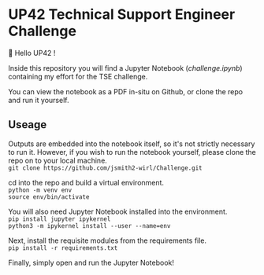 # UP42 Technical Support Engineer Challenge
 👋 Hello UP42 ! 

 Inside this repository you will find a Jupyter Notebook (_challenge.ipynb_) containing my effort for the TSE challenge. 

You can view the notebook as a PDF in-situ on Github, or clone the repo and run it yourself.
 
## Useage

Outputs are embedded into the notebook itself, so it's not strictly necessary to run it. However, if you wish to run the notebook yourself, please clone the repo on to your local machine. <br/>
`git clone https://github.com/jsmith2-wirl/Challenge.git`

cd into the repo and build a virtual environment. <br/>
`python -m venv env` <br/>
`source env/bin/activate`

You will also need Jupyter Notebook installed into the environment. <br/>
`pip install jupyter ipykernel` <br/>
`python3 -m ipykernel install --user --name=env`

Next, install the requisite modules from the requirements file.  <br/>
`pip install -r requirements.txt`

Finally, simply open and run the Jupyter Notebook!
